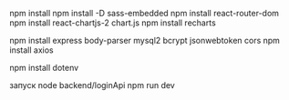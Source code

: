 npm install
npm install -D sass-embedded
npm install react-router-dom
npm install react-chartjs-2 chart.js
npm install recharts

<!-- для sql -->
npm install express body-parser mysql2 bcrypt jsonwebtoken cors
npm install axios


<!-- для паролей:  -->
npm install dotenv




запуск node backend/loginApi
npm run dev

